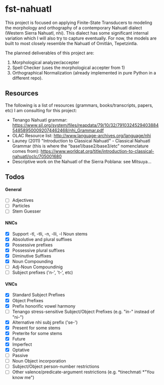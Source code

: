 # fst-nahuatl
This project is focused on applying Finite-State Transducers to modeling the 
morphology and orthography of a contemporary Nahuatl dialect (Western Sierra Nahuatl, nhi). 
This dialect has some significant internal variation which I will also try to 
capture eventually. For now, the models are built to most closely resemble the 
Nahuatl of Omitlán, Tepetzintla.

The planned deliverables of this project are:
1. Morphological analyzer/accepter
2. Spell Checker (uses the morphological accepter from 1)
3. Orthographical Normalization (already implemented in pure Python in a different repo).

## Resources
The following is a list of resources (grammars, books/transcripts, papers, etc) I am consulting for this project:
* Tenango Nahuatl grammar: https://www.sil.org/system/files/reapdata/79/10/32/7910324529403884548589500092074462468/nhi_Grammar.pdf
* OLAC Resource list: http://www.language-archives.org/language/nhi
* Launey (2011) "Introduction to Classical Nahuatl" - Classical Nahuatl Grammar (this is where the "base1/base2/base3/etc" nomenclature comes from): https://www.worldcat.org/title/introduction-to-classical-nahuatl/oclc/705001680
* Descriptive work on the Nahuatl of the Sierra Poblana: see Mitsuya...

## Todos

#### General
- [ ] Adjectives
- [ ] Particles
- [ ] Stem Guesser

#### NNCs
- [x] Support -tl, -tli, -n, -lli, -l Noun stems
- [x] Absolutive and plural suffixes
- [x] Possessive prefixes
- [x] Possessive plural suffixes
- [x] Diminutive Suffixes
- [x] Noun Compounding
- [ ] Adj-Noun Compoundinig
- [ ] Subject prefixes ('n-', 't-', etc)

#### VNCs
- [x] Standard Subject Prefixes
- [x] Object Prefixes
- [x] Prefix honorific vowel harmony
- [ ] Tenango stress-sensitive Subject/Object Prefixes (e.g. "in-" instead of "ni-")
- [x] Alternative nhi subj prefix ('se-')
- [x] Present for some stems
- [x] Preterite for some stems
- [x] Future
- [x] Imperfect
- [x] Optative
- [ ] Passive
- [ ] Noun Object incorporation
- [ ] Subject/Object person-number restrictions
- [ ] Other valence/predicate-argument restrictions (e.g. *tinechmati *"You know me")
